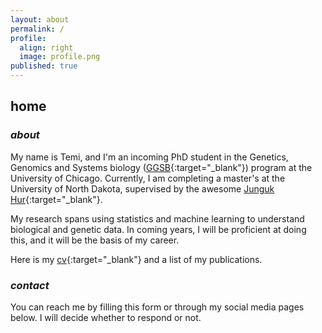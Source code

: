 ```yaml
---
layout: about
permalink: /
profile:
  align: right
  image: profile.png
published: true
---
```

## home

### *about*
My name is Temi, and I'm an incoming PhD student in the Genetics, Genomics and Systems biology ([GGSB](https://ggsb.uchicago.edu/){:target="_blank"}) program at the University of Chicago. Currently, I am completing a master's at the University of North Dakota, supervised by the awesome [Junguk Hur](https://med.und.edu/labs/hur/){:target="_blank"}. 

My research spans using statistics and machine learning to understand biological and genetic data. In coming years, I will be proficient at doing this, and it will be the basis of my career. 

Here is my [cv](../docs/cv.pdf){:target="_blank"} and a list of my publications. 

### *contact*

You can reach me by filling this form or through my social media pages below. I will decide whether to respond or not. 

